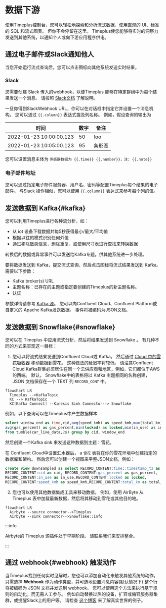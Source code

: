 # 数据下游

使用Timeplus控制台，您可以轻松地探索和分析流式数据，使用直观的 UI、标准的 SQL 和流式图表。 但你不会停留在这里。 Timeplus使您能够将实时的洞察力发送到其他系统，以通知个人或向下游应用程序供电。

## 通过电子邮件或Slack通知他人

当您开始运行流式查询后，您可以点击图标向其他系统发送实时结果。

### Slack

您需要创建 Slack 传入的webhook，以便Timeplus 能够在特定群组中为每个结果发送一个消息。 请按照 [Slack文档](https://api.slack.com/messaging/webhooks) 了解说明。

一旦你得到SlackWebhook URL，你可以在对话框中指定它并设置一个消息机构。 您可以通过 `{{.column}}` 表达式提及列名称。 例如，假设查询的输出为

| 时间                      | 数字 | 备注  |
| ----------------------- | -- | --- |
| 2022-01-23 10:00:00.123 | 50 | foo |
| 2022-01-23 10:05:00.123 | 95 | 条形图 |

您可以设置消息主体为 `传感器数据为 {{.time}} {{.number}}，注: {{.note}}`

### 电子邮件地址

您可以通过指定电子邮件服务器、用户名、密码等配置Timeplus每个结果的电子邮件。 与Slack 操作相似，您可以使用 `{{.column}}` 表达式来参考每个列的值。

## 发送数据到 Kafka{#kafka}

您可以利用Timeplus进行各种流分析，如：

* 从 iot 设备下载数据并每5秒获得最小/最大/平均值
* 根据以往的模式识别任何外值
* 通过移除敏感信息，删除重复，或使用尺寸表进行查找来转换数据

转换后的数据或异常事件可以发送给Kafka专题，供其他系统进一步处理。

要将数据发送到 Kafka，提交流式查询，然后点击图标将流式结果发送到 Kafka。 需要以下参数：

* Kafka broker(s) URL
* 主题名称：已存在的主题或指定要创建的Timeplus的新主题名称。
* 认证

参数详情请参考 [Kafka 源](ingestion#kafka)。 您可以向Confluent Cloud、Confluent Platform或自定义的 Apache Kafka发送数据。 事件将被编码为JSON文档。

## 发送数据到 Snowflake{#snowflake}

您可以在 Timeplus 中应用流式分析，然后将结果发送到 Snowflake 。 有几种不同的方式来实现这一目标：

1. 您可以将流式结果发送到Confluent Cloud或 Kafka。 然后通过 [Cloud 中的雪花吸收器](https://docs.confluent.io/cloud/current/connectors/cc-snowflake-sink.html) 移动数据到雪花。 这种做法的延迟率将较低。 请注意Confluent Cloud Kafka群集必须居住在同一个云供应商和地区，例如，它们都位于AWS的西端。 默认， Snowflake中的表格将以 Kafka 主题相同的名称创建，JSON 文档保存在一个 TEXT 列 `RECORD_CONT` 中。

```mermaid
flowchart LR
  Timeplus -->KafkaTopic
  KC --> KafkaTopic
  KC[Kafka Connect] --Kinesis Sink Connector--> Snowflake
```

例如，以下查询可以在Timeplus中产生数据样本

```sql
select window_end as time,cid,avg(speed_kmh) as speed_kmh,max(total_km) as total_km,
avg(gas_percent) as gas_percent,min(locked) as locked,min(in_use) as in_use 
from tumble(car_live_data,2s) group by cid, window_end
```

然后创建一个Kafka sink 来发送这种数据到主题：雪花。

在 Confluent Cloud中设置汇水器后， a `雪花` 表将在你的雪花环境中创建指定的数据库和架构。  然后您可以创建一个视图来平整JSON文档，例如：

```sql
create view downsampled as select RECORD_CONTENT:time::timestamp_tz as time,
RECORD_CONTENT:cid as cid, RECORD_CONTENT:gas_percent as gas_percent,
RECORD_CONTENT:in_use as in_use,RECORD_CONTENT:locked as locked,
RECORD_CONTENT:speed_kmh as speed_kmh,RECORD_CONTENT:total_km as total_km from snowflake
```



2. 您也可以使用其他数据集成工具来移动数据。 例如，使用 AirByte 从Timeplus 表中加载最新数据，然后将其移动到雪花或其他目的地。

```mermaid
flowchart LR
  Airbyte --source connector-->Timeplus
  Airbyte --sink connector-->Snowflake::info
```

:::info

Airbyte的 Timeplus 源插件处于早期阶段。 请联系我们来安排整合。

:::

## 通过 webhook{#webhook} 触发动作

当Timeplus找到任何实时见解时，您也可以添加自动化来触发其他系统的动作。 只需选择 **Webhook** 作为动作类型，并可选地设置消息内容(默认情况下) 整个行将被编码为 JSON 文档并发送到 webhook。 您可以使用这个方法来执行基于规则的自动化，而无需人工参与。 例如自动替换过热的设备，扩容或缩容服务器集群，或提醒Slack上的用户等。 请检查 [这个博客](https://www.timeplus.com/post/build-a-real-time-security-app-in-3-easy-steps) 来了解真实世界的例子。